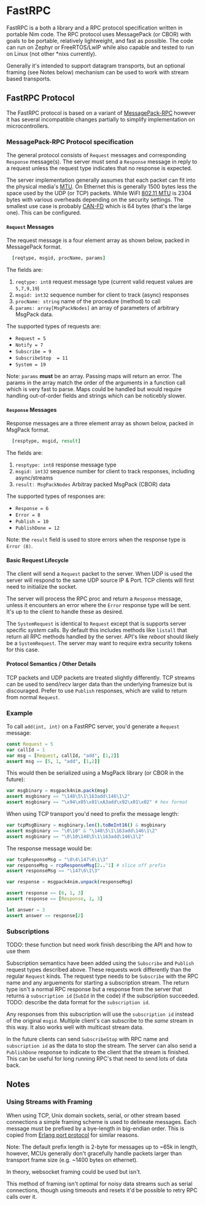 # FastRPC

FastRPC is a both a library and a RPC protocol specification written in portable Nim code. The RPC protocol uses MessagePack (or CBOR) with goals to be portable, relatively lightweight, and fast as possible. The code can run on Zephyr or FreeRTOS/LwIP while also capable and tested to run on Linux (not other *nixs currently). 

Generally it's intended to support datagram transports, but an optional framing (see Notes below) mechanism can be used to work with stream based transports.

## FastRPC Protocol

The FastRPC protocol is based on a variant of [MessagePack-RPC](https://github.com/msgpack-rpc/msgpack-rpc/blob/master/spec.md) however it has several incompatible changes partially to simplify implementation on microcontrollers.


### MessagePack-RPC Protocol specification

The general protocol consists of `Request` messages and corresponding `Response` message(s). The server must send a `Response` message in reply to a request unless the request type indicates that no response is expected.

The server implementation generally assumes that each packet can fit into the physical media's [MTU](https://en.wikipedia.org/wiki/Maximum_transmission_unit). On Ethernet this is generally 1500 bytes less the space used by the UDP (or TCP) packets. While WiFI [802.11 MTU](https://networkengineering.stackexchange.com/questions/32970/what-is-the-802-11-mtu) is 2304 bytes with various overheads depending on the security settings. The smallest use case is probably [CAN-FD](https://en.wikipedia.org/wiki/CAN_FD) which is 64 bytes (that's the large one). This can be configured.

#### `Request` Messages

The request message is a four element array as shown below, packed in MessagePack format.

```nim
  [reqtype, msgid, procName, params]
```

The fields are:

1. `reqtype: int8` request message type (current valid request values are `5,7,9,19`)
2. `msgid: int32` sequence number for client to track (async) responses
3. `procName: string` name of the procedure (method) to call
4. `params: array[MsgPackNodes]` an array of parameters of arbitrary MsgPack data. 

The supported types of requests are:
- `Request = 5`
- `Notify = 7`
- `Subscribe = 9`
- `SubscribeStop  = 11`
- `System = 19`

Note: `params` **must** be an array. Passing maps will return an error. The params in the array match the order of the arguments in a function call which is very fast to parse. Maps could be handled but would require handling out-of-order fields and strings which can be noticebly slower. 

#### `Response` Messages

Response messages are a three element array as shown below, packed in MsgPack format.

```nim
  [resptype, msgid, result]
```

The fields are:

1. `resptype: int8` response message type
2. `msgid: int32` sequence number for client to track responses, including async/streams
3. `result: MsgPackNodes` Arbitray packed MsgPack (CBOR) data


The supported types of responses are:
- `Response = 6`
- `Error = 8`
- `Publish = 10`
- `PublishDone = 12`

Note: the `result` field is used to store errors when the response type is `Error (8)`.

#### Basic Request Lifecycle

The client will send a `Request` packet to the server. When UDP is used the server will respond to the same UDP source IP & Port. TCP clients will first need to initialize the socket. 

The server will process the RPC proc and return a `Response` message, unless it encounters an error where the `Error` response type will be sent. It's up to the client to handle these as desired. 

The `SystemRequest` is identical to `Request` except that is supports server specific *system* calls. By default this includes methods like `listall` that return all RPC methods handled by the server. API's like *reboot* should likely be a `SystemRequest`. The server may want to require extra security tokens for this case. 


#### Protocol Semantics / Other Details

TCP packets and UDP packets are treated slightly differently. TCP streams can be used to send/recv larger data than the underlying framesize but is discouraged. Prefer to use `Publish` responses, which are valid to return from normal `Request`. 


### Example

To call `add(int, int)` on a FastRPC server, you'd generate a `Request` message:

```nim
const Request = 5
var callId = 1
var msg = [Request, callId, "add", [1,2]]
assert msg == [5, 1, "add", [1,2]]
```

This would then be serialized using a MsgPack library (or CBOR in the future):

```nim
var msgbinary = msgpack4nim.pack(msg)
assert msgbinary == "\148\5\1\163add\146\1\2"
assert msgbinary == "\x94\x05\x01\xA3add\x92\x01\x02" # hex format
```

When using TCP transport you'd need to prefix the message length:
```nim
var tcpMsgBinary = msgbinary.len().toBeInt16() & msgbinary
assert msgbinary == "\0\10" & "\148\5\1\163add\146\1\2"
assert msgbinary == "\0\10\148\5\1\163add\146\1\2"
```

The response message would be:
```nim
var tcpResponseMsg = "\0\4\147\6\1\3"
var responseMsg = rcpResponseMsg[2..^1] # slice off prefix
assert responseMsg == "\147\6\1\3"

var response = msgpack4nim.unpack(responseMsg)

assert response == [6, 1, 3]
assert response == [Response, 1, 3]

let answer = 3
assert answer == response[2]
```


### Subscriptions

TODO: these function but need work finish describing the API and how to use them

Subscription semantics have been added using the `Subscribe` and `Publish` request types described above. These requests work differently than the regular `Request` kinds. The request type needs to be `Subscribe` with the RPC name and any arguements for starting a subscription stream. The return type isn't a normal RPC response but a response from the server that returns a `subscription id` (`SubId` in the code) if the subscription succeeded. TODO: describe the data format for the `subscription id`. 

Any responses from this subscription will use the `subscription id` instead of the original `msgid`. Multiple client's can subscribe to the _same_ stream in this way. It also works well with multicast stream data. 

In the future clients can send `SubscribeStop` with RPC name and `subscription id` as the data to stop the stream. The server can also send a `PublishDone` response to indicate to the client that the stream is finished. This can be useful for long running RPC's that need to send lots of data back. 


## Notes 

### Using Streams with Framing

When using TCP, Unix domain sockets, serial, or other stream based connections a simple framing scheme is used to delineate messages. Each message must be prefixed by a bye-length in big-endian order. This is copied from [Erlang port protocol](https://www.erlang.org/doc/tutorial/c_port.html) for similar reasons.

Note: The default prefix length is 2-byte for messages up to ~65k in length, however, MCUs generally don't gracefully handle packets larger than transport frame size (e.g. ~1400 bytes on ethernet).

In theory, websocket framing could be used but isn't. 

This method of framing isn't optimal for noisy data streams such as serial connections, though using timeouts and resets it'd be possible to retry RPC calls over it. 

